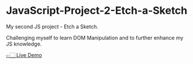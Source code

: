 # JavaScript-Project-2-Etch-a-Sketch
<p>My second JS project - Etch a Sketch.</p>
<p>Challenging myself to learn DOM Manipulation and to further enhance my JS knowledge.</p>
<a href="https://xyzuka.github.io/JavaScript-Project-2-Etch-a-Sketch/">👉🏻 Live Demo</a>
